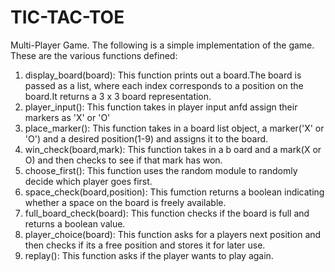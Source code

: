 # TIC-TAC-TOE
Multi-Player Game.
The following is a simple implementation of the game.
These are the various functions defined:
1) display_board(board):
This function prints out a board.The board is passed as a list, where each index corresponds to a position on the board.It returns a 3 x 3 board representation.
2) player_input():
This function takes in player input anfd assign their markers as 'X' or 'O'
3) place_marker():
This function takes in a board list object, a marker('X' or 'O') and a desired position(1-9) and assigns it to the board.
4) win_check(board,mark):
This function takes in a b oard and a mark(X or O) and then checks to see if that mark has won.
5) choose_first():
This function uses the random module to randomly decide which player goes first.
6) space_check(board,position):
This fumction returns a boolean indicating whether a space on the board is freely available.
7) full_board_check(board):
This function checks if the board is full and returns a boolean value.
8) player_choice(board):
This function asks for a players next position and then checks if its a free position and stores it for later use.
9) replay():
This function asks if the player wants to play again.

